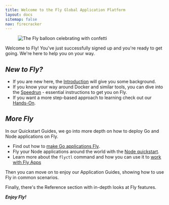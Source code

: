 ```yaml
---
title: Welcome to the Fly Global Application Platform
layout: docs
sitemap: false
nav: firecracker
---
```


<figure class="flex ai:center jc:center w:full r:lg bg:yellow-gradient p:4 mb:4">
  <img src="/public/images/celebrate.png" srcset="/public/images/celebrate@2x.png 2x" alt="The Fly balloon celebrating with confetti" class="w:11">
</figure>

Welcome to Fly! You've just successfully signed up and you're ready to get going. We're here to help you on your way.

## _New to Fly?_

* If you are new here, the [Introduction](/docs/introduction/) will give you some background. 
* If you know your way around Docker and similar tools, you can dive into the [Speedrun](/docs/speedrun/) - essential instructions to get you on Fly. 
* If you want a more step-based approach to learning check out our [Hands-On](/docs/hands-on/).

## _More Fly_

In our Quickstart Guides, we go into more depth on how to deploy Go and Node applications on Fly.

* Find out how to [make Go applications Fly](/docs/getting-started/golang/).
* Fly your Node applications around the world with the [Node quickstart](/docs/getting-started/node/).
* Learn more about the `flyctl` command and how you can use it to [work with Fly Apps](/docs/getting-started/working-with-fly-apps/)

Then you can move on to enjoy our Application Guides, showing how to use Fly in common scenarios.

Finally, there's the Reference section with in-depth looks at Fly features.

***Enjoy Fly!***


